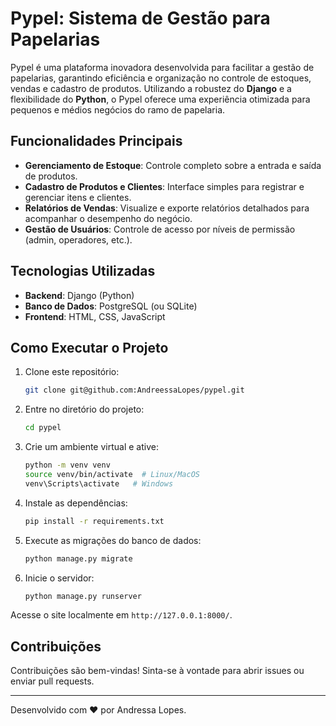 
# Pypel: Sistema de Gestão para Papelarias

Pypel é uma plataforma inovadora desenvolvida para facilitar a gestão de papelarias, garantindo eficiência e organização no controle de estoques, vendas e cadastro de produtos. Utilizando a robustez do **Django** e a flexibilidade do **Python**, o Pypel oferece uma experiência otimizada para pequenos e médios negócios do ramo de papelaria.

## Funcionalidades Principais
- **Gerenciamento de Estoque**: Controle completo sobre a entrada e saída de produtos.
- **Cadastro de Produtos e Clientes**: Interface simples para registrar e gerenciar itens e clientes.
- **Relatórios de Vendas**: Visualize e exporte relatórios detalhados para acompanhar o desempenho do negócio.
- **Gestão de Usuários**: Controle de acesso por níveis de permissão (admin, operadores, etc.).

## Tecnologias Utilizadas
- **Backend**: Django (Python)
- **Banco de Dados**: PostgreSQL (ou SQLite)
- **Frontend**: HTML, CSS, JavaScript

## Como Executar o Projeto
1. Clone este repositório:
   ```bash
   git clone git@github.com:AndreessaLopes/pypel.git
   ```
2. Entre no diretório do projeto:
   ```bash
   cd pypel
   ```
3. Crie um ambiente virtual e ative:
   ```bash
   python -m venv venv
   source venv/bin/activate  # Linux/MacOS
   venv\Scripts\activate   # Windows
   ```
4. Instale as dependências:
   ```bash
   pip install -r requirements.txt
   ```
5. Execute as migrações do banco de dados:
   ```bash
   python manage.py migrate
   ```
6. Inicie o servidor:
   ```bash
   python manage.py runserver
   ```

Acesse o site localmente em `http://127.0.0.1:8000/`.

## Contribuições
Contribuições são bem-vindas! Sinta-se à vontade para abrir issues ou enviar pull requests.

---
Desenvolvido com ❤️ por Andressa Lopes.
